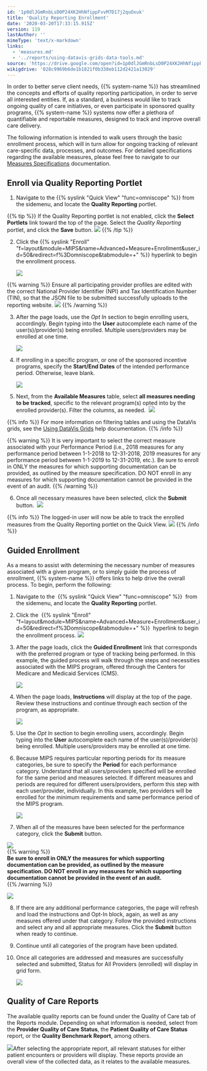 ```yaml
---
id: '1p0dlJGmRnbLsD0P24XK2HhNfippFvvM7D17j2quOxuk'
title: 'Quality Reporting Enrollment'
date: '2020-03-20T17:33:15.915Z'
version: 119
lastAuthor: ''
mimeType: 'text/x-markdown'
links:
  - 'measures.md'
  - '../reports/using-datavis-grids-data-tools.md'
source: 'https://drive.google.com/open?id=1p0dlJGmRnbLsD0P24XK2HhNfippFvvM7D17j2quOxuk'
wikigdrive: '028c9969b6de1b1821f0b338eb112d2421a13029'
---
```

In order to better serve client needs, {{% system-name %}} has streamlined the concepts and efforts of quality reporting participation, in order to serve all interested entities. If, as a standard, a business would like to track ongoing quality of care initiatives, or even participate in sponsored quality programs, {{% system-name %}} systems now offer a plethora of quantifiable and reportable measures, designed to track and improve overall care delivery.

The following information is intended to walk users through the basic enrollment process, which will in turn allow for ongoing tracking of relevant care-specific data, processes, and outcomes. For detailed specifications regarding the available measures, please feel free to navigate to our [Measures Specifications](measures.md) documentation.

## Enroll via Quality Reporting Portlet


1. Navigate to the {{% syslink "Quick View" "func=omniscope" %}} from the sidemenu, and locate the <strong>Quality Reporting</strong> portlet.

{{% tip %}}
   If the Quality Reporting portlet is not enabled, click the <strong>Select Portlets</strong> link toward the top of the page. Select the <em>Quality Reporting</em> portlet, and click the <strong>Save</strong> button.
   ![](../quality-reporting-enrollment.assets/9dcbd97303112d6e3f864e9c9381405d.png)
{{% /tip %}}

2. Click the {{% syslink "Enroll" "f=layout&module=MIPS&name=Advanced+Measure+Enrollment&user_id=50&redirect=f%3Domniscope&tabmodule=+" %}} hyperlink to begin the enrollment process.



   ![](../quality-reporting-enrollment.assets/0ddad2de40fa9ca8eb61cd9b194aa669.png)

{{% warning %}}
   Ensure all participating provider profiles are edited with the correct National Provider Identifier (NPI) and Tax Identification Number (TIN), so that the JSON file to be submitted successfully uploads to the reporting website.
   ![](../quality-reporting-enrollment.assets/dfdb3c414a0d5878d6b455f31adbcbe4.png)
{{% /warning %}}

3. After the page loads, use the <em>Opt In</em> section to begin enrolling users, accordingly. Begin typing into the <strong>User</strong> autocomplete each name of the user(s)/provider(s) being enrolled. Multiple users/providers may be enrolled at one time.



   ![](../quality-reporting-enrollment.assets/ef183ac54dfd562db0d5781ccb9648c6.png)
4. If enrolling in a specific program, or one of the sponsored incentive programs, specify the <strong>Start/End Dates</strong> of the intended performance period. Otherwise, leave blank.



   ![](../quality-reporting-enrollment.assets/a53aeb834a68908fb5d86abc5e7fa4dd.png)
5. Next, from the <strong>Available Measures</strong> table, select <strong>all measures needing to be tracked</strong>, specific to the relevant program(s) opted into by the enrolled provider(s). Filter the columns, as needed. 
   ![](../quality-reporting-enrollment.assets/6ab7ae2aff9a5d57c226d795b54b2336.png)

{{% info %}}
   For more information on filtering tables and using the DataVis grids, see the [Using DataVis Grids](../reports/using-datavis-grids-data-tools.md) help documentation.
{{% /info %}}


{{% warning %}}
It is very important to select the correct measure associated with your Performance Period (i.e., 2018 measures for any performance period between 1-1-2018 to 12-31-2018, 2019 measures for any performance period between 1-1-2019 to 12-31-2019, etc.). Be sure to enroll in ONLY the measures for which supporting documentation can be provided, as outlined by the measure specification. DO NOT enroll in any measures for which supporting documentation cannot be provided in the event of an audit.
{{% /warning %}}



6. Once all necessary measures have been selected, click the <strong>Submit</strong> button. 
   ![](../quality-reporting-enrollment.assets/5b475c9d054455a365a4d56e752a239d.png)

{{% info %}}
   The logged-in user will now be able to track the enrolled measures from the Quality Reporting portlet on the Quick View.
   ![](../quality-reporting-enrollment.assets/0dc7bb56662374c32eed971b42d71168.png)
{{% /info %}}


## Guided Enrollment

As a means to assist with determining the necessary number of measures associated with a given program, or to simply guide the process of enrollment, {{% system-name %}} offers links to help drive the overall process.
To begin, perform the following:

1. Navigate to the  {{% syslink "Quick View" "func=omniscope" %}}  from the sidemenu, and locate the <strong>Quality Reporting</strong> portlet.
2. Click the  {{% syslink "Enroll" "f=layout&module=MIPS&name=Advanced+Measure+Enrollment&user_id=50&redirect=f%3Domniscope&tabmodule=+" %}}  hyperlink to begin the enrollment process.
   ![](../quality-reporting-enrollment.assets/0ddad2de40fa9ca8eb61cd9b194aa669.png)

3. After the page loads, click the <strong>Guided Enrollment</strong> link that corresponds with the preferred program or type of tracking being performed. In this example, the guided process will walk through the steps and necessities associated with the MIPS program, offered through the Centers for Medicare and Medicaid Services (CMS).



   ![](../quality-reporting-enrollment.assets/fb08bcfe36611564270e92d7aa04d1cc.png)
4. When the page loads, <strong>Instructions</strong> will display at the top of the page. Review these instructions and continue through each section of the program, as appropriate.



   ![](../quality-reporting-enrollment.assets/776d4cdadf62a295404af74447db9fce.png)
5. Use the <em>Opt In</em> section to begin enrolling users, accordingly. Begin typing into the <strong>User</strong> autocomplete each name of the user(s)/provider(s) being enrolled. Multiple users/providers may be enrolled at one time.



6. Because MIPS requires particular reporting periods for its measure categories, be sure to specify the <strong>Period</strong> for each performance category. Understand that all users/providers specified will be enrolled for the same period and measures selected. If different measures and periods are required for different users/providers, perform this step with each user/provider, individually. In this example, two providers will be enrolled for the minimum requirements and same performance period of the MIPS program.



   ![](../quality-reporting-enrollment.assets/ce5a2b568aac740cdef39aa802d8ea62.png)
7. When all of the measures have been selected for the performance category, click the <strong>Submit</strong> button.

![](../quality-reporting-enrollment.assets/69d86a11ea9a82adf9fce93d7d0f72c5.png)  
{{% warning %}}  
**Be sure to enroll in ONLY the measures for which supporting documentation can be provided, as outlined by the measure specification. DO NOT enroll in any measures for which supporting documentation cannot be provided in the event of an audit.**  
{{% /warning %}}

![](../quality-reporting-enrollment.assets/69d86a11ea9a82adf9fce93d7d0f72c5.png)


8. If there are any additional performance categories, the page will refresh and load the instructions and Opt-In block, again, as well as any measures offered under that category. Follow the provided instructions and select any and all appropriate measures. Click the <strong>Submit</strong> button when ready to continue.



9. Continue until all categories of the program have been updated.



10. Once all categories are addressed and measures are successfully selected and submitted, Status for All Providers (enrolled) will display in grid form.

    ![](../quality-reporting-enrollment.assets/06827ce6c163cec8a3034e05a92c0462.png)


## Quality of Care Reports

The available quality reports can be found under the Quality of Care tab of the Reports module. Depending on what information is needed, select from the **Provider Quality of Care Status**, the **Patient Quality of Care Status** report, or the **Quality Benchmark Report**, among others.


![](../quality-reporting-enrollment.assets/1c83bdb8ee3b2a35c9526ac29c0dae9b.png)After selecting the appropriate report, all relevant statuses for either patient encounters or providers will display. These reports provide an overall view of the collected data, as it relates to the available measures.
